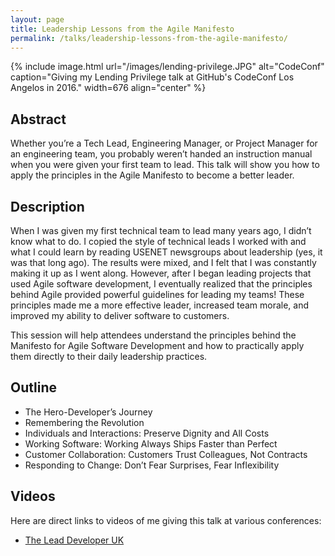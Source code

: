 ```yaml
---
layout: page
title: Leadership Lessons from the Agile Manifesto
permalink: /talks/leadership-lessons-from-the-agile-manifesto/
---
```


{% include image.html url="/images/lending-privilege.JPG" alt="CodeConf" caption="Giving my Lending Privilege talk at GitHub's CodeConf Los Angelos in 2016." width=676 align="center" %}

## Abstract

Whether you’re a Tech Lead, Engineering Manager, or Project Manager for an engineering team, you probably weren’t handed an instruction manual when you were given your first team to lead. This talk will show you how to apply the principles in the Agile Manifesto to become a better leader.

## Description

When I was given my first technical team to lead many years ago, I didn’t know what to do. I copied the style of technical leads I worked with and what I could learn by reading USENET newsgroups about leadership (yes, it was that long ago). The results were mixed, and I felt that I was constantly making it up as I went along. However, after I began leading projects that used Agile software development, I eventually realized that the principles behind Agile provided powerful guidelines for leading my teams! These principles made me a more effective leader, increased team morale, and improved my ability to deliver software to customers.

This session will help attendees understand the principles behind the Manifesto for Agile Software Development and how to practically apply them directly to their daily leadership practices.

## Outline

* The Hero-Developer’s Journey
* Remembering the Revolution
* Individuals and Interactions: Preserve Dignity and All Costs
* Working Software: Working Always Ships Faster than Perfect
* Customer Collaboration: Customers Trust Colleagues, Not Contracts
* Responding to Change: Don’t Fear Surprises, Fear Inflexibility

## Videos

Here are direct links to videos of me giving this talk at various conferences:

* [The Lead Developer UK](https://www.youtube.com/watch?v=bvGLTNrJ5io)
